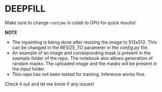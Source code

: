 # **DEEPFILL**

Make sure to change `runtime` in colab to GPU for quick results!

**NOTE**

- The inpainting is being done after resizing the image to 512x512. This can be changed in the RESIZE_TO parameter in the _config.py_ file.
- An example of an image and corresponding mask is present in the _example_ folder of the repo. The notebook also allows generation of random masks. The uploaded image and the masks will be present in the _input_ folder.
- This repo has not been tested for training. Inference works fine.

Check it out and let me know if any issues!

